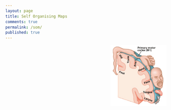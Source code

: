 ```yaml
---
layout: page
title: Self Organising Maps
comments: true
permalink: /som/
published: true
---
```


<img src="/_pages/tutorials/clustering-mds/somatosensory-map.jpg" width="176" height="190" align="right"/> 
